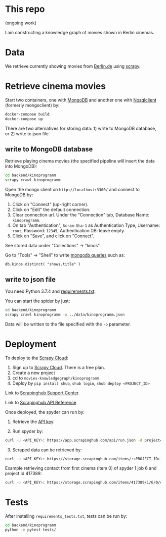 # This repo

(ongoing work)

I am constructing a knowledge graph of movies shown in Berlin cinemas.

# Data 

We retrieve currently showing movies from [Berlin.de](https://www.berlin.de/kino/_bin/azfilm.php) using [scrapy](https://docs.scrapy.org/en/latest/).

# Retrieve cinema movies

Start two containers, one with [MongoDB](https://www.mongodb.com/) and another one with [Nosqlclient](https://github.com/nosqlclient/nosqlclient) (formerly mongoclient) by:

```bash
docker-compose build
docker-compose up
```

There are two alternatives for storing data: 1) write to MongoDB database, or 2) write to json file.

## write to MongoDB database

Retrieve playing cinema movies (the specified pipeline will insert the data into MongoDB): 

```bash
cd backend/kinoprogramm
scrapy crawl kinoprogramm
```

Open the mongo client on `http://localhost:3300/` and connect to MongoDB by:
1. Click on "Connect" (up-right corner).
2. Click on "Edit" the default connection.
3. Clear connection url. Under the "Connection" tab, Database Name: `kinoprogramm`.
4. On tab "Authentication", `Scram-Sha-1` as Authentication Type, Username: `root`, Password: `12345`, Authentication DB: leave empty.
5. Click on "Save", and click on "Connect".

See stored data under "Collections" -> "kinos".

Go to "Tools" -> "Shell" to write [mongodb queries](https://docs.mongodb.com/manual/tutorial/query-documents/) such as: 

```shell
db.kinos.distinct( "shows.title" )
```

## write to json file

You need Python 3.7.4 and [requirements.txt](kinoprogramm/requirements.txt).

You can start the spider by just:

```bash
cd backend/kinoprogramm
scrapy crawl kinoprogramm -o ../data/kinoprogramm.json
```

Data will be written to the file specified with the `-o` parameter.




# Deployment

To deploy to the [Scrapy Cloud](https://scrapinghub.com/scrapy-cloud):

1. Sign up to [Scrapy Cloud](https://app.scrapinghub.com/). There is a free plan.
2. Create a new project
3. cd to `movies-knowledgegraph/kinoprogramm`
4. Deploy by `pip install shub`, `shub login`, `shub deploy <PROJECT_ID>`

Link to [Scrapinghub Support Center](https://support.scrapinghub.com/support/home).

Link to [Scrapinghub API Reference](https://doc.scrapinghub.com/scrapy-cloud.html?_ga=2.243489287.325994476.1574619401-1607314863.1570297387).

Once deployed, the spyder can run by:

1. Retrieve the [API key](https://app.scrapinghub.com/account/apikey)

2. Run spyder by:

```bash
curl -u <API_KEY>: https://app.scrapinghub.com/api/run.json -d project=<PROJECT_ID> -d spider=kinoprogramm
```

3. Scraped data can be retrieved by:

```bash
curl -u <API_KEY>: https://storage.scrapinghub.com/items/:<PROJECT_ID>[/<SPIDER_ID>][/<JOB_ID>][/<ITEM_NUMBER>][/<FIELD_NAME>]
```

Example retrieving contact from first cinema (item 0) of spyder 1 job 6 and project id 417389:
```bash
curl -u <API_KEY>: https://storage.scrapinghub.com/items/417389/1/6/0/contact
```

# Tests

After installing `requirements_tests.txt`, tests can be run by:

```bash
cd backend/kinoprogramm
python -m pytest tests/
```
